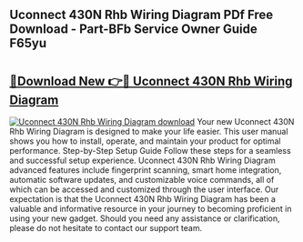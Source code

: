 ## Uconnect 430N Rhb Wiring Diagram PDf Free Download - Part-BFb Service Owner Guide F65yu

# <h2><a href="http://dfhoc9l.blite.top/?on=Uconnect+430N+Rhb+Wiring+Diagram">🔗Download New 👉🔴 Uconnect 430N Rhb Wiring Diagram</a></h2>

[![Uconnect 430N Rhb Wiring Diagram download](https://i.imgur.com/lujVjoI.png)](http://dfhoc9l.blite.top/?on=Uconnect+430N+Rhb+Wiring+Diagram)
Your new Uconnect 430N Rhb Wiring Diagram is designed to make your life easier. This user manual shows you how to install, operate, and maintain your product for optimal performance. Step-by-Step Setup Guide Follow these steps for a seamless and successful setup experience. Uconnect 430N Rhb Wiring Diagram advanced features include fingerprint scanning, smart home integration, automatic software updates, and customizable voice commands, all of which can be accessed and customized through the user interface. Our expectation is that the Uconnect 430N Rhb Wiring Diagram has been a valuable and informative resource in your journey to becoming proficient in using your new gadget. Should you need any assistance or clarification, please do not hesitate to contact our support team.
